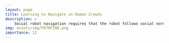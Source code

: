 ```yaml
---
layout: page
title: Learning to Navigate in Human Crowds
description: >
    Social robot navigation requires that the robot follows social norms while navigating towards its goal. Current algorithms model pedestrians as independent agents, making the problem computationally intractable and degrading overall performance in dense human crowds. In this work, we explore various ways to enhance the robot’s performance in environments with a higher number of pedestrians and aim to achieve well-behaved scaling. Specifically, we compare different approaches common in the literature such as state reduction, reward shaping, and curriculum learning. We find that the use of curriculum learning closely approximates optimal (human-like) behavior. The report serves as supplemental information, while the presentation includes the results of the experiments including animated visualizations.
img: assets/img/PATHFIND.png
importance: 12
---
```

